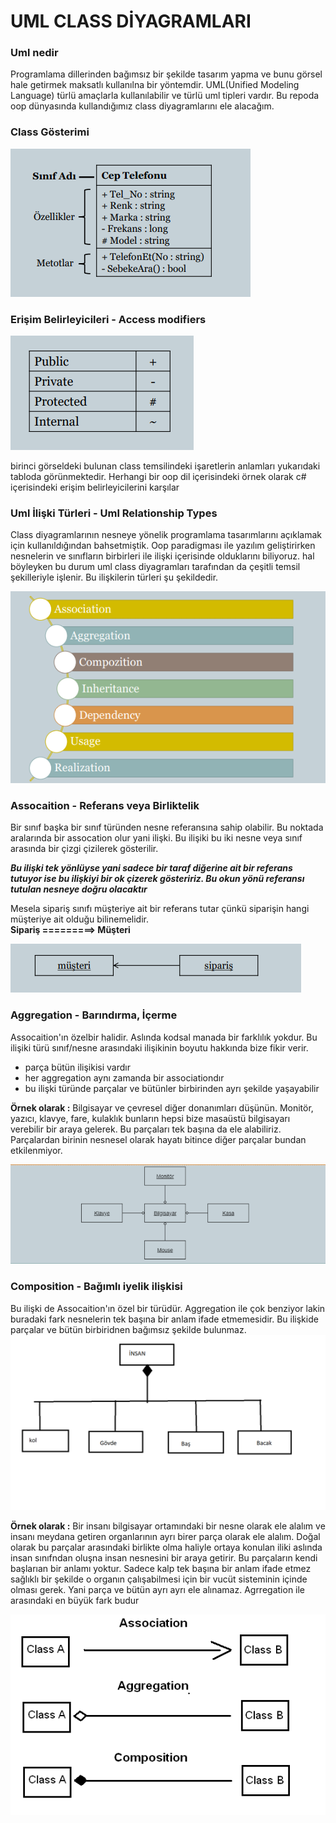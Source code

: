 # UML CLASS DİYAGRAMLARI

### Uml nedir
Programlama dillerinden bağımsız bir şekilde tasarım yapma ve bunu görsel hale getirmek maksatlı kullanılna bir yöntemdir. UML(Unified Modeling Language) türlü amaçlarla kullanılabilir ve türlü uml tipleri vardır. Bu repoda oop dünyasında kullandığımız class diyagramlarını ele alacağım.

### Class Gösterimi
![uml](https://github.com/hasanbaysal/Uml-Class-Diagrams/blob/master/images/class-gosterimi.png)
### Erişim Belirleyicileri - Access modifiers
![uml](https://github.com/hasanbaysal/Uml-Class-Diagrams/blob/master/images/access-modifiers.png)

birinci görseldeki bulunan class temsilindeki işaretlerin anlamları yukarıdaki tabloda görünmektedir. Herhangi bir oop dil içerisindeki örnek olarak c# içerisindeki erişim belirleyicilerini karşılar 

### Uml İlişki Türleri - Uml Relationship Types
Class diyagramlarının nesneye yönelik programlama tasarımlarını açıklamak için kullanıldığından bahsetmiştik. Oop paradigması ile yazılım geliştirirken nesnelerin ve sınıfların birbirleri ile ilişki içerisinde olduklarını biliyoruz. hal böyleyken bu durum uml class diyagramları tarafından da çeşitli temsil şekilleriyle işlenir. Bu ilişkilerin türleri şu şekildedir.

![uml](https://github.com/hasanbaysal/Uml-Class-Diagrams/blob/master/images/uml-relationship-tpyes.png)

### Assocaition - Referans veya Birliktelik
Bir sınıf başka bir sınıf türünden nesne referansına sahip olabilir. Bu noktada aralarında bir assocation olur yani ilişki. Bu ilişiki bu iki nesne veya sınıf arasında bir çizgi çizilerek gösterilir.

***Bu ilişki tek yönlüyse yani sadece bir taraf diğerine ait bir referans tutuyor ise bu ilişkiyi bir ok çizerek gösteririz. Bu okun yönü referansı tutulan nesneye doğru olacaktır***

Mesela sipariş sınıfı müşteriye ait bir referans tutar çünkü siparişin hangi müşteriye ait olduğu bilinemelidir.\
**Sipariş =========> Müşteri**

![uml](https://github.com/hasanbaysal/Uml-Class-Diagrams/blob/master/images/assocaition.png)

### Aggregation - Barındırma, İçerme
Assocaition'ın özelbir halidir. Aslında kodsal manada bir farklılık yokdur. Bu ilişiki türü sınıf/nesne arasındaki ilişikinin boyutu hakkında bize fikir verir.

- parça bütün ilişikisi vardır 
- her aggregation aynı zamanda bir associationdır
- bu ilişki türünde parçalar ve bütünler birbirinden ayrı şekilde yaşayabilir

**Örnek olarak :**
Bilgisayar ve çevresel diğer donanımları düşünün. Monitör, yazıcı, klavye, fare, kulaklık bunların hepsi bize masaüstü bilgisayarı verebilir bir  araya gelerek. Bu parçaları tek başına da ele alabiliriz. Parçalardan birinin nesnesel olarak hayatı bitince diğer parçalar bundan etkilenmiyor.

![uml](https://github.com/hasanbaysal/Uml-Class-Diagrams/blob/master/images/aggregation.png)

### Composition - Bağımlı iyelik ilişkisi
Bu ilişki de Assocaition'ın özel bir türüdür. Aggregation ile çok benziyor lakin buradaki fark nesnelerin tek başına bir anlam ifade etmemesidir. Bu ilişkide parçalar ve bütün birbiridnen bağımsız şekilde bulunmaz. 
![uml](https://github.com/hasanbaysal/Uml-Class-Diagrams/blob/master/images/COPM.png)

**Örnek olarak :**
Bir insanı bilgisayar ortamındaki bir nesne olarak ele alalım ve insanı meydana getiren organlarının ayrı birer parça olarak ele alalım. Doğal olarak bu parçalar arasındaki birlikte olma haliyle ortaya konulan iliki aslında insan sınıfndan oluşna insan nesnesini bir araya getirir. Bu parçaların kendi başlarıan bir anlamı yoktur. Sadece kalp tek başına bir anlam ifade etmez sağlıklı bir şekilde o organın çalışabilmesi için bir vucüt sisteminin içinde olması gerek. Yani parça ve bütün ayrı ayrı ele alınamaz. Agrregation ile arasındaki en büyük fark budur

![uml](https://github.com/hasanbaysal/Uml-Class-Diagrams/blob/master/images/farklar.png)
